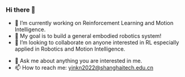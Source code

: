 ### Hi there 👋

<!--
**yinkangning0124/yinkangning0124** is a ✨ _special_ ✨ repository because its `README.md` (this file) appears on your GitHub profile.

Here are some ideas to get you started:
-->
- 🔭 I’m currently working on Reinforcement Learning and Motion Intelligence.
- 🌱 My goal is to build a general embodied robotics system!
- 👯 I’m looking to collaborate on anyone interested in RL especially applied in Robotics and Motion Intelligence.
<!--
- 🤔 I’m looking for help with ...
-->
- 💬 Ask me about anything you are interested in me.
- 📫 How to reach me: yinkn2022@shanghaitech.edu.cn


